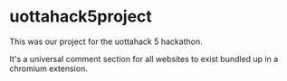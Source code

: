 # uottahack5project
This was our project for the uottahack 5 hackathon.

It's a universal comment section for all websites to exist bundled up in a chromium extension.
